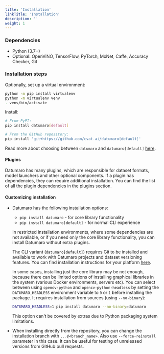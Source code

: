 ```yaml
---
title: 'Installation'
linkTitle: 'Installation'
description: ''
weight: 1
---
```


### Dependencies

- Python (3.7+)
- Optional: OpenVINO, TensorFlow, PyTorch, MxNet, Caffe, Accuracy Checker, Git

### Installation steps

Optionally, set up a virtual environment:

``` bash
python -m pip install virtualenv
python -m virtualenv venv
. venv/bin/activate
```

Install:
``` bash
# From PyPI:
pip install datumaro[default]
```
``` bash
# From the GitHub repository:
pip install 'git+https://github.com/cvat-ai/datumaro[default]'
```

Read more about choosing between `datumaro` and `datumaro[default]`
[here](#core-install).

<a id="installation-plugins"></a>
#### Plugins

Datumaro has many plugins, which are responsible for dataset formats,
model launchers and other optional components. If a plugin has dependencies,
they can require additional installation. You can find the list of all the
plugin dependencies in the [plugins](/docs/user-manual/extending) section.

#### Customizing installation

- <a id="core-install"></a>Datumaro has the following installation options:
  - `pip install datumaro` - for core library functionality
  - `pip install datumaro[default]` - for normal CLI experience

  In restricted installation environments, where some dependencies are
  not available, or if you need only the core library functionality,
  you can install Datumaro without extra plugins.

  The CLI variant (`datumaro[default]`) requires Git to be installed and
  available to work with Datumaro projects and dataset versioning features.
  You can find installation instructions for your platform [here](https://git-scm.com/downloads).

  In some cases, installing just the core library may be not enough,
  because there can be limited options of installing graphical libraries
  in the system (various Docker environments, servers etc). You can select
  between using `opencv-python` and `opencv-python-headless` by setting the
  `DATUMARO_HEADLESS` environment variable to `0` or `1` before installing
  the package. It requires installation from sources (using `--no-binary`):
  ```bash
  DATUMARO_HEADLESS=1 pip install datumaro --no-binary=datumaro
  ```
  This option can't be covered by extras due to Python packaging system
  limitations.

- When installing directly from the repository, you can change the
  installation branch with `...@<branch_name>`. Also use `--force-reinstall`
  parameter in this case. It can be useful for testing of unreleased
  versions from GitHub pull requests.
